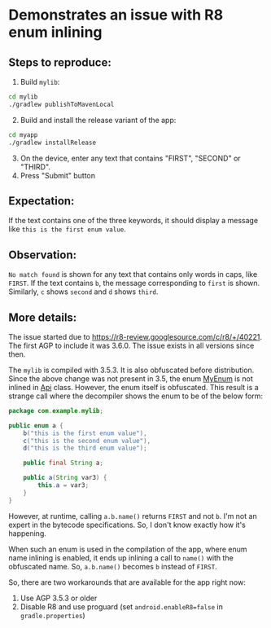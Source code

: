 # Demonstrates an issue with R8 enum inlining

## Steps to reproduce:
1. Build `mylib`:
  ```bash
  cd mylib
  ./gradlew publishToMavenLocal
  ```
2. Build and install the release variant of the app:
  ```bash
  cd myapp
  ./gradlew installRelease
  ```
3. On the device, enter any text that contains "FIRST", "SECOND" or "THIRD".
4. Press "Submit" button

## Expectation:
If the text contains one of the three keywords, it should display a message like `this is the first enum value`.

## Observation:
`No match found` is shown for any text that contains only words in caps, like `FIRST`. If the text contains `b`, the message corresponding to `first` is shown. Similarly, `c` shows `second` and `d` shows `third`.

## More details:
The issue started due to https://r8-review.googlesource.com/c/r8/+/40221. The first AGP to include it was 3.6.0. The issue exists in all versions since then.

The `mylib` is compiled with 3.5.3. It is also obfuscated before distribution. Since the above change was not present in 3.5, the enum [MyEnum](mylib/app/src/main/java/com/example/apps/mylib/MyEnum.java) is not inlined in [Api](mylib/app/src/main/java/com/example/apps/mylib/Api.java) class. However, the enum itself is obfuscated. This result is a strange call where the decompiler shows the enum to be of the below form:

```java
package com.example.mylib;

public enum a {
    b("this is the first enum value"),
    c("this is the second enum value"),
    d("this is the third enum value");

    public final String a;

    public a(String var3) {
        this.a = var3;
    }
}
```

However, at runtime, calling `a.b.name()` returns `FIRST` and not `b`. I'm not an expert in the bytecode specifications. So, I don't know exactly how it's happening.

When such an enum is used in the compilation of the app, where enum name inlining is enabled, it ends up inlining a call to `name()` with the obfuscated name. So, `a.b.name()` becomes `b` instead of `FIRST`.

So, there are two workarounds that are available for the app right now:
1. Use AGP 3.5.3 or older
2. Disable R8 and use proguard (set `android.enableR8=false` in `gradle.properties`)